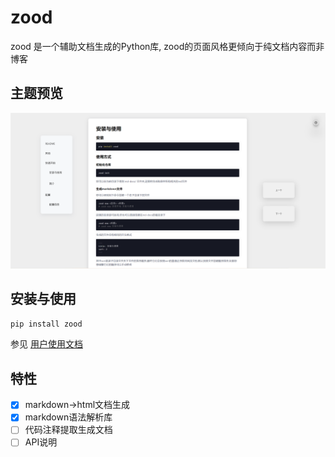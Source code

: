 # zood

zood 是一个辅助文档生成的Python库, zood的页面风格更倾向于纯文档内容而非博客

## 主题预览

[![20230101121438](https://raw.githubusercontent.com/learner-lu/picbed/master/20230101121438.png)](https://luzhixing12345.github.io/zood/)

## 安装与使用

```bash
pip install zood
```

参见 [用户使用文档](https://luzhixing12345.github.io/zood/)

## 特性

- [x] markdown->html文档生成
- [x] markdown语法解析库
- [ ] 代码注释提取生成文档
- [ ] API说明
